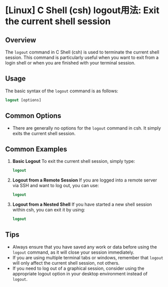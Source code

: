# [Linux] C Shell (csh) logout用法: Exit the current shell session

## Overview
The `logout` command in C Shell (csh) is used to terminate the current shell session. This command is particularly useful when you want to exit from a login shell or when you are finished with your terminal session.

## Usage
The basic syntax of the `logout` command is as follows:

```csh
logout [options]
```

## Common Options
- There are generally no options for the `logout` command in csh. It simply exits the current shell session.

## Common Examples

1. **Basic Logout**
   To exit the current shell session, simply type:
   ```csh
   logout
   ```

2. **Logout from a Remote Session**
   If you are logged into a remote server via SSH and want to log out, you can use:
   ```csh
   logout
   ```

3. **Logout from a Nested Shell**
   If you have started a new shell session within csh, you can exit it by using:
   ```csh
   logout
   ```

## Tips
- Always ensure that you have saved any work or data before using the `logout` command, as it will close your session immediately.
- If you are using multiple terminal tabs or windows, remember that `logout` will only affect the current shell session, not others.
- If you need to log out of a graphical session, consider using the appropriate logout option in your desktop environment instead of `logout`.